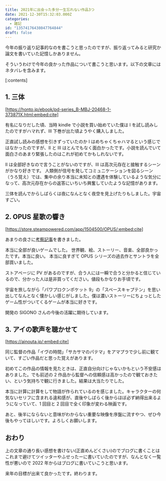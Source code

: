```yaml
---
title: 2021年に出会った多分一生忘れない作品3つ
date: 2021-12-30T15:32:03.000Z
categories:
  - 雑記
id: "13574176438047764844"
draft: false
---
```


今年の振り返り記事的なのを書こうと思ったのですが、振り返ってみると研究か論文を書いていた記憶しかありません。

そういうわけで今年の良かった作品について書こうと思います。以下の文章にはネタバレを含みます。

<!-- more -->

[:contents]

## 1. 三体

[https://honto.jp/ebook/pd-series_B-MBJ-20468-1-373871X.html:embed:cite]

有名になりだした頃、当時 kindle で小説を買い始めていた僕は Ⅰ を試し読みしたのですがハマれず、Ⅲ 下巻が出た頃ようやく購入しました。

正直試し読みの感想を引きずっていたのか Ⅰ はめちゃくちゃハマるという感じではなかったのですが、Ⅱ と Ⅲ はとんでもなく面白かったです。小説を読んでいて面白さのあまり緊張したのはこれが初めてかもしれないです。

Ⅱ は全部好きなので言うことがないのですが、Ⅲ は高次元存在と接触するシーンがかなり好きです。
人類側が信号を発してコミュニケーションを図るシーン（うろ覚え）では、集中の余り本当に未知との遭遇を体験しているような気分になって、高次元存在からの返答にいちいち興奮していたような記憶があります。

三体を読んでからしばらくは夜になんとなく夜空を見上げたりもしました。宇宙すごい。

## 2. OPUS 星歌の響き

[https://store.steampowered.com/app/1504500/OPUS/:embed:cite]

あまりの良さに[考察記事](https://blog.mkizka.dev/entry/opus-echo-of-starsong)を書きました。

本当に全部が良いゲームでした。
世界観、絵、ストーリー、音楽、全部良かったです。本当に良い。
本当に良すぎて OPUS シリーズの過去作とサントラを全部買いました。

ストアページに PV があるのですが、合う人には一瞬で合うと分かると信じているので、分かった人は是非買ってください。値段もかなりお手頃です。

宇宙を旅しながら「パワプロクンポケット 9」の「スペースキャプテン」を思い出してなんとなく懐かしい感じがしました。僕は濃いストーリーにちょっとしたゲーム性がついてくるゲームが本当に好きです。

開発の SIGONO さんの今後の活躍に期待しています。

## 3. アイの歌声を聴かせて

[https://ainouta.jp/:embed:cite]

同じ監督の作品「イヴの時間」「サカサマのパテマ」をアマプラで少し前に観ていて、すごい作品だと思った覚えがあります。

初めてこの作品の情報を見たときは、正直自分向けじゃないかもという不安感はありました。でも前述の 2 作品から監督への信頼感は高かったので観ておきたい、という気持ちで観に行きました。結果は大当たりでした。

本当に計算に計算をして物語が作られているのを感じました。キャラクターの何気ないセリフに含まれる違和感が、直後やしばらく後からほぼ必ず納得出来るようになっていて、1 回目と 2 回目で全く印象が変わる映画です。

あと、後半にならないと意味がわからない重要な映像を序盤に流すやつ、ぜひ今後もやってほしいです。よろしくお願いします。

## おわり

上の文章の通り長い感想を書けない(正直めんどくさい)のでブログに書くことはこれまで避けてツイッターやふせったーに書いていたのですが、なんとなく一覧性が悪いので 2022 年からはブログに書いていこうと思います。

来年の目標が出来て良かったです。終わります。
